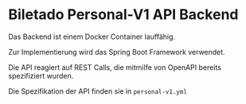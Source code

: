 # Biletado Personal-V1 API Backend

Das Backend ist einem Docker Container lauffähig.

Zur Implementierung wird das Spring Boot Framework verwendet.

Die API reagiert auf REST Calls, die mitmilfe von OpenAPI bereits spezifiziert wurden.

Die Spezifikation der API finden sie in ```personal-v1.yml``` 
